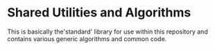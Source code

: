 # Shared Utilities and Algorithms

This is basically the'standard' library for use within this repository and contains various generic algorithms and common code.

